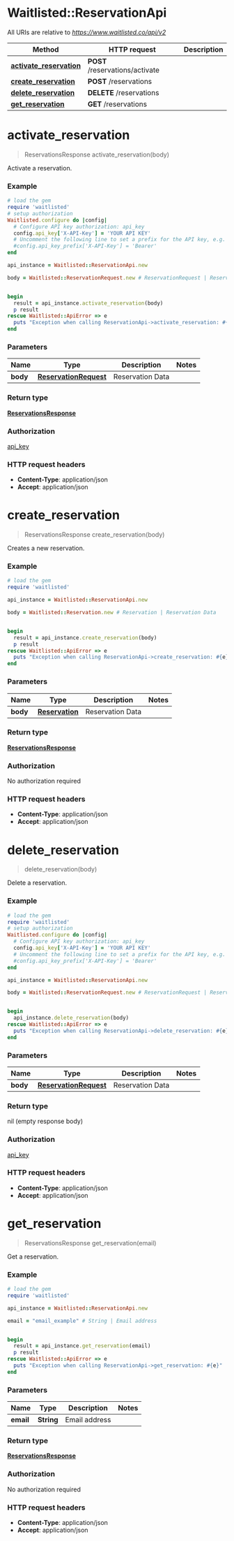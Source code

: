 # Waitlisted::ReservationApi

All URIs are relative to *https://www.waitlisted.co/api/v2*

Method | HTTP request | Description
------------- | ------------- | -------------
[**activate_reservation**](ReservationApi.md#activate_reservation) | **POST** /reservations/activate | 
[**create_reservation**](ReservationApi.md#create_reservation) | **POST** /reservations | 
[**delete_reservation**](ReservationApi.md#delete_reservation) | **DELETE** /reservations | 
[**get_reservation**](ReservationApi.md#get_reservation) | **GET** /reservations | 


# **activate_reservation**
> ReservationsResponse activate_reservation(body)



Activate a reservation.

### Example
```ruby
# load the gem
require 'waitlisted'
# setup authorization
Waitlisted.configure do |config|
  # Configure API key authorization: api_key
  config.api_key['X-API-Key'] = 'YOUR API KEY'
  # Uncomment the following line to set a prefix for the API key, e.g. 'Bearer' (defaults to nil)
  #config.api_key_prefix['X-API-Key'] = 'Bearer'
end

api_instance = Waitlisted::ReservationApi.new

body = Waitlisted::ReservationRequest.new # ReservationRequest | Reservation Data


begin
  result = api_instance.activate_reservation(body)
  p result
rescue Waitlisted::ApiError => e
  puts "Exception when calling ReservationApi->activate_reservation: #{e}"
end
```

### Parameters

Name | Type | Description  | Notes
------------- | ------------- | ------------- | -------------
 **body** | [**ReservationRequest**](ReservationRequest.md)| Reservation Data | 

### Return type

[**ReservationsResponse**](ReservationsResponse.md)

### Authorization

[api_key](../README.md#api_key)

### HTTP request headers

 - **Content-Type**: application/json
 - **Accept**: application/json



# **create_reservation**
> ReservationsResponse create_reservation(body)



Creates a new reservation.

### Example
```ruby
# load the gem
require 'waitlisted'

api_instance = Waitlisted::ReservationApi.new

body = Waitlisted::Reservation.new # Reservation | Reservation Data


begin
  result = api_instance.create_reservation(body)
  p result
rescue Waitlisted::ApiError => e
  puts "Exception when calling ReservationApi->create_reservation: #{e}"
end
```

### Parameters

Name | Type | Description  | Notes
------------- | ------------- | ------------- | -------------
 **body** | [**Reservation**](Reservation.md)| Reservation Data | 

### Return type

[**ReservationsResponse**](ReservationsResponse.md)

### Authorization

No authorization required

### HTTP request headers

 - **Content-Type**: application/json
 - **Accept**: application/json



# **delete_reservation**
> delete_reservation(body)



Delete a reservation.

### Example
```ruby
# load the gem
require 'waitlisted'
# setup authorization
Waitlisted.configure do |config|
  # Configure API key authorization: api_key
  config.api_key['X-API-Key'] = 'YOUR API KEY'
  # Uncomment the following line to set a prefix for the API key, e.g. 'Bearer' (defaults to nil)
  #config.api_key_prefix['X-API-Key'] = 'Bearer'
end

api_instance = Waitlisted::ReservationApi.new

body = Waitlisted::ReservationRequest.new # ReservationRequest | Reservation Data


begin
  api_instance.delete_reservation(body)
rescue Waitlisted::ApiError => e
  puts "Exception when calling ReservationApi->delete_reservation: #{e}"
end
```

### Parameters

Name | Type | Description  | Notes
------------- | ------------- | ------------- | -------------
 **body** | [**ReservationRequest**](ReservationRequest.md)| Reservation Data | 

### Return type

nil (empty response body)

### Authorization

[api_key](../README.md#api_key)

### HTTP request headers

 - **Content-Type**: application/json
 - **Accept**: application/json



# **get_reservation**
> ReservationsResponse get_reservation(email)



Get a reservation.

### Example
```ruby
# load the gem
require 'waitlisted'

api_instance = Waitlisted::ReservationApi.new

email = "email_example" # String | Email address


begin
  result = api_instance.get_reservation(email)
  p result
rescue Waitlisted::ApiError => e
  puts "Exception when calling ReservationApi->get_reservation: #{e}"
end
```

### Parameters

Name | Type | Description  | Notes
------------- | ------------- | ------------- | -------------
 **email** | **String**| Email address | 

### Return type

[**ReservationsResponse**](ReservationsResponse.md)

### Authorization

No authorization required

### HTTP request headers

 - **Content-Type**: application/json
 - **Accept**: application/json



